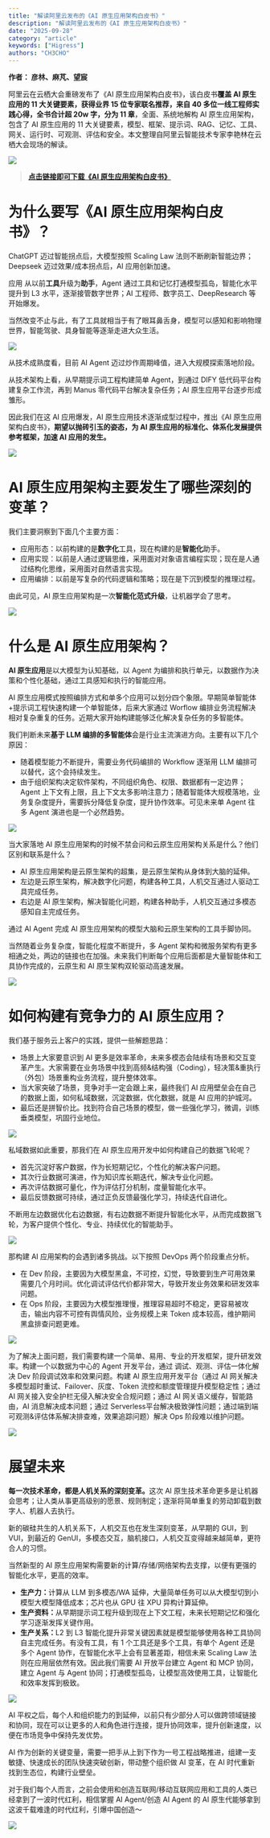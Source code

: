 ```yaml
---
title: "解读阿里云发布的《AI 原生应用架构白皮书》"
description: "解读阿里云发布的《AI 原生应用架构白皮书》"
date: "2025-09-28"
category: "article"
keywords: ["Higress"]
authors: "CH3CHO"
---
```


**<font style="color:rgba(0, 0, 0, 0.9);">作者： 彦林、麻芃、望宸</font>**

<font style="color:rgba(0, 0, 0, 0.9);">阿里云在云栖大会重磅发布了《AI 原生应用架构白皮书》，该</font><font style="color:rgba(0, 0, 0, 0.9);">白皮书</font>**<font style="color:rgba(0, 0, 0, 0.9);">覆盖 AI 原生应用的 11 大关键要素，获得业界 15 位专家联名推荐，来自 40 多位一线工程师实践心得，全书合计超 20w 字，分为 11 章</font>**<font style="color:rgba(0, 0, 0, 0.9);">，</font><font style="color:rgba(0, 0, 0, 0.9);">全面、系统地解构 AI 原生应用架构，包含了 AI 原生应用的 11 大关键要素，模型、框架、提示词、RAG、记忆、工具、网关、运行时、可观测、评估和安全。本文整理自阿里云智能技术专家李艳林在云栖大会现场的解读。</font>

![](https://img.alicdn.com/imgextra/i1/O1CN01ywoDI421gT6B8O8SL_!!6000000007014-54-tps-1080-555.apng)



> [**点击链接即可下载《AI 原生应用架构白皮书》**](https://developer.aliyun.com/ebook/8479)
>

# 为什么要写《AI 原生应用架构白皮书》？
<font style="color:rgba(0, 0, 0, 0.9);">ChatGPT 迈过智能拐点后，大模型按照 Scaling Law 法则不断刷新智能边界；Deepseek 迈过效果/成本拐点后，AI 应用创新加速。</font>

<font style="color:rgba(0, 0, 0, 0.9);">应用 从以前</font>**<font style="color:rgba(0, 0, 0, 0.9);">工具</font>**<font style="color:rgba(0, 0, 0, 0.9);">升级为</font>**<font style="color:rgba(0, 0, 0, 0.9);">助手</font>**<font style="color:rgba(0, 0, 0, 0.9);">，Agent 通过工具和记忆打通模型孤岛，智能化水平提升到 L3 水平，逐渐接管数字世界；AI 工程师、数字员工、DeepResearch 等开始爆发。</font>

<font style="color:rgba(0, 0, 0, 0.9);">当然改变不止与此，有了工具就相当于有了眼耳鼻舌身，模型可以感知和影响物理世界，智能驾驶、具身智能等逐渐走进大众生活。</font>

![](https://img.alicdn.com/imgextra/i3/O1CN01fo3znQ1ytnmXvYJF5_!!6000000006637-54-tps-1080-582.apng)

<font style="color:rgba(0, 0, 0, 0.9);">从技术成熟度看，目前 AI Agent 迈过炒作周期峰值，进入大规模探索落地阶段。</font>

<font style="color:rgba(0, 0, 0, 0.9);">从技术架构上看，从早期提示词工程构建简单 Agent，到通过 DIFY 低代码平台构建复杂工作流，再到 Manus 零代码平台解决复杂任务；AI 原生应用平台逐步形成雏形。</font>

<font style="color:rgba(0, 0, 0, 0.9);">因此我们在这 AI 应用爆发，AI 原生应用技术逐渐成型过程中，推出《AI 原生应用架构白皮书》，</font>**<font style="color:rgba(0, 0, 0, 0.9);">期望以抛砖引玉的姿态，为 AI 原生应用的标准化、体系化发展提供参考框架，加速 AI 应用的发生。</font>**

![](https://img.alicdn.com/imgextra/i1/O1CN01mqklXn1gIYUJsd5lp_!!6000000004119-54-tps-1080-580.apng)

# AI 原生应用架构主要发生了哪些深刻的变革？
<font style="color:rgba(0, 0, 0, 0.9);">我们主要洞察到下面几个主要方面：</font>

+ <font style="color:rgba(0, 0, 0, 0.9);">应用形态：以前构建的是</font>**<font style="color:rgba(0, 0, 0, 0.9);">数字化</font>**<font style="color:rgba(0, 0, 0, 0.9);">工具，现在构建的是</font>**<font style="color:rgba(0, 0, 0, 0.9);">智能化</font>**<font style="color:rgba(0, 0, 0, 0.9);">助手。</font>
+ <font style="color:rgba(0, 0, 0, 0.9);">应用实现：以前是人通过逻辑思维，采用面对对象语言编程实现；现在是人通过结构化思维，采用面对自然语言实现。</font>
+ <font style="color:rgba(0, 0, 0, 0.9);">应用编排：以前是写复杂的代码逻辑和策略；现在是下沉到模型的推理过程。</font>

<font style="color:rgba(0, 0, 0, 0.9);">由此可见，AI 原生应用架构是一次</font>**<font style="color:rgba(0, 0, 0, 0.9);">智能化范式升级</font>**<font style="color:rgba(0, 0, 0, 0.9);">，让机器学会了思考。</font>

![](https://img.alicdn.com/imgextra/i3/O1CN01j2SQ181C1fPWki0oZ_!!6000000000021-54-tps-1080-592.apng)

# 什么是 AI 原生应用架构？
**<font style="color:rgba(0, 0, 0, 0.9);">AI 原生应用</font>**<font style="color:rgba(0, 0, 0, 0.9);">是以大模型为认知基础，以 Agent 为编排和执行单元，以数据作为决策和个性化基础，通过工具感知和执行的智能应用。</font>

<font style="color:rgba(0, 0, 0, 0.9);">AI 原生应用模式按照编排方式和单多个应用可以划分四个象限。早期简单智能体+提示词工程快速构建一个单智能体，后来大家通过 Worflow 编排业务流程解决相对复杂重复的任务。近期大家开始构建能够泛化解决复杂任务的多智能体。</font>

<font style="color:rgba(0, 0, 0, 0.9);">我们判断未来</font>**<font style="color:rgba(0, 0, 0, 0.9);">基于 LLM 编排的多智能体</font>**<font style="color:rgba(0, 0, 0, 0.9);">会是行业主流演进方向。主要有以下几个原因：</font>

+ <font style="color:rgba(0, 0, 0, 0.9);">随着模型能力不断提升，需要业务代码编排的 Workflow 逐渐用 LLM 编排可以替代，这个会持续发生。</font>
+ <font style="color:rgba(0, 0, 0, 0.9);">由于组织架构决定软件架构，不同组织角色、权限、数据都有一定边界；Agent 上下文有上限，且上下文太多影响注意力；随着智能体大规模落地，业务复杂度提升，需要拆分降低复杂度，提升协作效率。可见未来单 Agent 往多 Agent 演进也是一个必然趋势。</font>

![](https://img.alicdn.com/imgextra/i1/O1CN01OuFt0A1jYX9YwwvU3_!!6000000004560-54-tps-1080-570.apng)

<font style="color:rgba(0, 0, 0, 0.9);">当大家落地 AI 原生应用架构的时候不禁会问和云原生应用架构关系是什么？他们区别和联系是什么？</font>

+ <font style="color:rgba(0, 0, 0, 0.9);">AI 原生应用架构是云原生架构的超集，是云原生架构从身体到大脑的延伸。</font>
+ <font style="color:rgba(0, 0, 0, 0.9);">左边是云原生架构，解决数字化问题，构建各种工具，人机交互通过人驱动工具完成任务。</font>
+ <font style="color:rgba(0, 0, 0, 0.9);">右边是 AI 原生架构，解决智能化问题，构建各种助手，人机交互通过多模态感知自主完成任务。</font>

<font style="color:rgba(0, 0, 0, 0.9);">通过 AI Agent 完成 AI 原生应用架构的模型大脑和云原生架构的工具手脚协同。</font>

<font style="color:rgba(0, 0, 0, 0.9);">当然随着业务复杂度，智能化程度不断提升，多 Agent 架构和微服务架构有更多相通之处，两边的链接也在加强。未来我们判断每个应用后面都是大量智能体和工具协作完成的，云原生和 AI 原生架构双轮驱动高速发展。</font>

![](https://img.alicdn.com/imgextra/i4/O1CN01wa8YCc1fcsRkOccdb_!!6000000004028-54-tps-1080-560.apng)

# 如何构建有竞争力的 AI 原生应用？
<font style="color:rgba(0, 0, 0, 0.9);">我们基于服务云上客户的实践，提供一些解题思路：</font>

+ <font style="color:rgba(0, 0, 0, 0.9);">场景上大家要意识到 AI 更多是效率革命，未来多模态会陆续有场景和交互变革产生。大家需要在业务场景中找到高频&结构强（Coding），轻决策&重执行（外包）场景重构业务流程，提升整体效率。</font>
+ <font style="color:rgba(0, 0, 0, 0.9);">当大家突破了场景，竞争对手一定会跟上来，最终我们 AI 应用壁垒会在自己的数据上面，如何私域数据，沉淀数据，优化数据，就是 AI 应用的护城河。</font>
+ <font style="color:rgba(0, 0, 0, 0.9);">最后还是拼智价比。找到符合自己场景的模型，做一些强化学习，微调，训练垂类模型，巩固行业地位。</font>

![](https://img.alicdn.com/imgextra/i2/O1CN01FWkslY1J53eaXhPIv_!!6000000000976-54-tps-1080-586.apng)

<font style="color:rgba(0, 0, 0, 0.9);">私域数据如此重要，那我们在 AI 原生应用开发中如何构建自己的数据飞轮呢？</font>

+ <font style="color:rgba(0, 0, 0, 0.9);">首先沉淀好客户数据，作为长短期记忆，个性化的解决客户问题。</font>
+ <font style="color:rgba(0, 0, 0, 0.9);">其次行业数据可演进，作为知识库长期迭代，解决专业化问题。</font>
+ <font style="color:rgba(0, 0, 0, 0.9);">再次评估数据可量化，作为评估打分机制，度量智能化水平。</font>
+ <font style="color:rgba(0, 0, 0, 0.9);">最后反馈数据可持续，通过正负反馈最强化学习，持续迭代自进化。</font>

<font style="color:rgba(0, 0, 0, 0.9);">不断用左边数据优化右边数据，有右边数据不断提升智能化水平，从而完成数据飞轮，为客户提供个性化、专业、持续优化的智能助手。</font>

![](https://img.alicdn.com/imgextra/i3/O1CN01iPk76i23mXa7Aq3md_!!6000000007298-54-tps-1080-618.apng)

<font style="color:rgba(0, 0, 0, 0.9);">那构建 AI 应用架构的会遇到诸多挑战。以下按照 DevOps 两个阶段重点分析。</font>

+ <font style="color:rgba(0, 0, 0, 0.9);">在 Dev 阶段，主要因为大模型黑盒，不可控，幻觉，导致要到生产可用效果需要几个月时间。优化调试评估代价都非常大，导致开发业务效果和研发效率问题。</font>
+ <font style="color:rgba(0, 0, 0, 0.9);">在 Ops 阶段，主要因为大模型推理慢，推理容易超时不稳定，更容易被攻击，输出内容不可控有舆情风险，业务规模上来 Token 成本较高，维护期间黑盒排查问题更难。</font>

![](https://img.alicdn.com/imgextra/i2/O1CN01MtBr1e1VXFQ2Lme0S_!!6000000002662-54-tps-1080-535.apng)

<font style="color:rgba(0, 0, 0, 0.9);">为了解决上面问题，我们需要构建一个简单、易用、专业的开发框架，提升研发效率。构建一个以数据为中心的 Agent 开发平台，通过 调试、观测、评估一体化解决 Dev 阶段调试效率和效果问题。构建 AI 原生应用开发平台（通过 AI 网关解决多模型超时重试、Failover、灰度、Token 流控和额度管理提升模型稳定性；通过 AI 网关接入安全护栏无侵入解决安全合规问题；通过 AI 网关语义缓存，智能路由，AI 消息解决成本问题；通过 Serverless平台解决极致弹性问题；通过端到端可观测&评估体系解决排查难，效果追踪问题）解决 Ops 阶段难以维护问题。</font>

![](https://img.alicdn.com/imgextra/i3/O1CN01KbtaQZ1iBLU7TY6Tj_!!6000000004374-54-tps-1080-694.apng)

# 展望未来
**<font style="color:rgba(0, 0, 0, 0.9);">每一次技术革命，都是人机关系的深刻变革。</font>**<font style="color:rgba(0, 0, 0, 0.9);">这次 AI 原生技术革命更多是让机器会思考；让人类从事更高级别的愿景、规则制定；逐渐将简单重复的劳动卸载到数字人、机器人去执行。</font>

<font style="color:rgba(0, 0, 0, 0.9);">新的碳硅共生的人机关系下，人机交互也在发生深刻变革，从早期的 GUI，到 VUI，到最近的 GenUI，多模态交互，脑机接口，人机交互变得越来越简单，更符合人的习惯。</font>

<font style="color:rgba(0, 0, 0, 0.9);">当然新型的 </font><font style="color:rgba(0, 0, 0, 0.9);">AI</font><font style="color:rgba(0, 0, 0, 0.9);"> 原生应用架构需要新的计算</font><font style="color:rgba(0, 0, 0, 0.9);">/</font><font style="color:rgba(0, 0, 0, 0.9);">存储</font><font style="color:rgba(0, 0, 0, 0.9);">/</font><font style="color:rgba(0, 0, 0, 0.9);">网络架构去支撑，以便有更强的智能化水平，更高的效率。</font>

+ **<font style="color:rgba(0, 0, 0, 0.9);">生产力：</font>**<font style="color:rgba(0, 0, 0, 0.9);">计算从 LLM 到多模态/WA 延伸，大量简单任务可以从大模型切到小模型大模型降低成本；芯片也从 GPU 往 XPU 异构计算延伸。</font>
+ **<font style="color:rgba(0, 0, 0, 0.9);">生产资料：</font>**<font style="color:rgba(0, 0, 0, 0.9);">从早期提示词工程升级到现在上下文工程，未来长短期记忆和强化学习逐渐发挥关键作用。</font>
+ **<font style="color:rgba(0, 0, 0, 0.9);">生产关系：</font>**<font style="color:rgba(0, 0, 0, 0.9);">L2 到 L3 智能化提升非常关键因素就是模型能够使用各种工具协同自主完成任务。有没有工具，有 1 个工具还是多个工具，有单个 Agent 还是多个 Agent 协作，在智能化水平上会有显著差距，相信未来 Scaling Law 法则在应用层依然有效。因此我们需要 AI 开放平台建立 Agent 和 MCP 协同，建立 Agent 与 Agent 协同；打通模型孤岛，让模型高效使用工具，让智能化和效率发挥到极致。</font>

![](https://img.alicdn.com/imgextra/i4/O1CN01poXbEI1yvAyCnFFht_!!6000000006640-54-tps-1080-556.apng)

<font style="color:rgba(0, 0, 0, 0.9);">AI 平权之后，每个人和组织能力的到延伸，以前只有少部分人可以做跨领域链接和协同，现在可以让更多的人和角色进行连接，提升协同效率，提升创新速度，以便在市场竞争中保持先发优势。</font>

<font style="color:rgba(0, 0, 0, 0.9);">AI 作为创新的关键变量，需要一把手从上到下作为一号工程战略推进，组建一支敏捷、快速成长的团队快速突破创新，带动整个组织做 AI 变革，在 AI 时代重新找到生态位，构建行业壁垒。</font>

<font style="color:rgba(0, 0, 0, 0.9);">对于我们每个人而言，之前会使用和创造互联网/移动互联网应用和工具的人类已经拿到了一波时代红利，相信掌握 AI Agent/创造 AI Agent 的 AI 原生代能够拿到这波千载难逢的时代红利，引爆中国创造～</font>

![](https://img.alicdn.com/imgextra/i3/O1CN018458uU1KyJ2w8I8xi_!!6000000001232-54-tps-1080-677.apng)


